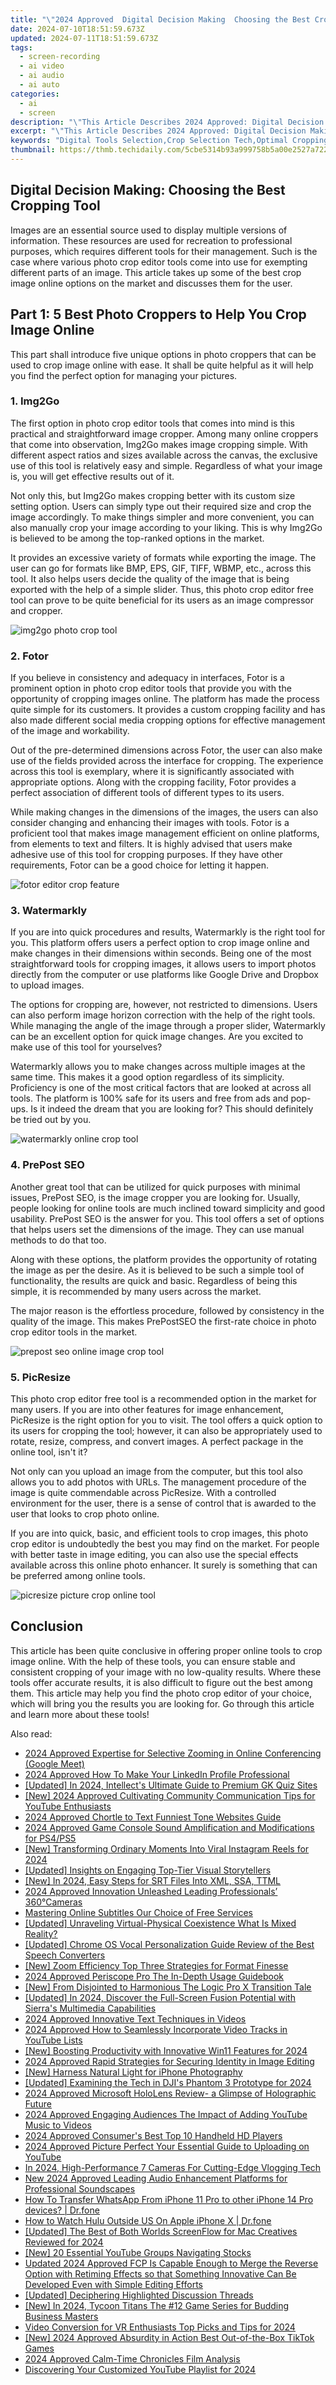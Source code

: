 ```yaml
---
title: "\"2024 Approved  Digital Decision Making  Choosing the Best Cropping Tool\""
date: 2024-07-10T18:51:59.673Z
updated: 2024-07-11T18:51:59.673Z
tags: 
  - screen-recording
  - ai video
  - ai audio
  - ai auto
categories: 
  - ai
  - screen
description: "\"This Article Describes 2024 Approved: Digital Decision Making: Choosing the Best Cropping Tool\""
excerpt: "\"This Article Describes 2024 Approved: Digital Decision Making: Choosing the Best Cropping Tool\""
keywords: "Digital Tools Selection,Crop Selection Tech,Optimal Cropping Choices,Best Crop Decisions,Smart Crop Tech,Cropper's Guide,Top Cropping Software"
thumbnail: https://thmb.techidaily.com/5cbe5314b93a999758b5a00e2527a722031ccfee99834737192b083e09532191.jpg
---
```


## Digital Decision Making: Choosing the Best Cropping Tool

Images are an essential source used to display multiple versions of information. These resources are used for recreation to professional purposes, which requires different tools for their management. Such is the case where various photo crop editor tools come into use for exempting different parts of an image. This article takes up some of the best crop image online options on the market and discusses them for the user.

## Part 1: 5 Best Photo Croppers to Help You Crop Image Online

This part shall introduce five unique options in photo croppers that can be used to crop image online with ease. It shall be quite helpful as it will help you find the perfect option for managing your pictures.

### 1\. Img2Go

The first option in photo crop editor tools that comes into mind is this practical and straightforward image cropper. Among many online croppers that come into observation, Img2Go makes image cropping simple. With different aspect ratios and sizes available across the canvas, the exclusive use of this tool is relatively easy and simple. Regardless of what your image is, you will get effective results out of it.

Not only this, but Img2Go makes cropping better with its custom size setting option. Users can simply type out their required size and crop the image accordingly. To make things simpler and more convenient, you can also manually crop your image according to your liking. This is why Img2Go is believed to be among the top-ranked options in the market.

It provides an excessive variety of formats while exporting the image. The user can go for formats like BMP, EPS, GIF, TIFF, WBMP, etc., across this tool. It also helps users decide the quality of the image that is being exported with the help of a simple slider. Thus, this photo crop editor free tool can prove to be quite beneficial for its users as an image compressor and cropper.

![img2go photo crop tool](https://images.wondershare.com/filmora/article-images/2022/crop-image-online-1.jpg)

### 2\. Fotor

If you believe in consistency and adequacy in interfaces, Fotor is a prominent option in photo crop editor tools that provide you with the opportunity of cropping images online. The platform has made the process quite simple for its customers. It provides a custom cropping facility and has also made different social media cropping options for effective management of the image and workability.

Out of the pre-determined dimensions across Fotor, the user can also make use of the fields provided across the interface for cropping. The experience across this tool is exemplary, where it is significantly associated with appropriate options. Along with the cropping facility, Fotor provides a perfect association of different tools of different types to its users.

While making changes in the dimensions of the images, the users can also consider changing and enhancing their images with tools. Fotor is a proficient tool that makes image management efficient on online platforms, from elements to text and filters. It is highly advised that users make adhesive use of this tool for cropping purposes. If they have other requirements, Fotor can be a good choice for letting it happen.

![fotor editor crop feature](https://images.wondershare.com/filmora/article-images/2022/crop-image-online-2.jpg)

### 3\. Watermarkly

If you are into quick procedures and results, Watermarkly is the right tool for you. This platform offers users a perfect option to crop image online and make changes in their dimensions within seconds. Being one of the most straightforward tools for cropping images, it allows users to import photos directly from the computer or use platforms like Google Drive and Dropbox to upload images.

The options for cropping are, however, not restricted to dimensions. Users can also perform image horizon correction with the help of the right tools. While managing the angle of the image through a proper slider, Watermarkly can be an excellent option for quick image changes. Are you excited to make use of this tool for yourselves?

Watermarkly allows you to make changes across multiple images at the same time. This makes it a good option regardless of its simplicity. Proficiency is one of the most critical factors that are looked at across all tools. The platform is 100% safe for its users and free from ads and pop-ups. Is it indeed the dream that you are looking for? This should definitely be tried out by you.

![watermarkly online crop tool](https://images.wondershare.com/filmora/article-images/2022/crop-image-online-3.jpg)

### 4\. PrePost SEO

Another great tool that can be utilized for quick purposes with minimal issues, PrePost SEO, is the image cropper you are looking for. Usually, people looking for online tools are much inclined toward simplicity and good usability. PrePost SEO is the answer for you. This tool offers a set of options that helps users set the dimensions of the image. They can use manual methods to do that too.

Along with these options, the platform provides the opportunity of rotating the image as per the desire. As it is believed to be such a simple tool of functionality, the results are quick and basic. Regardless of being this simple, it is recommended by many users across the market.

The major reason is the effortless procedure, followed by consistency in the quality of the image. This makes PrePostSEO the first-rate choice in photo crop editor tools in the market.

![prepost seo online image crop tool](https://images.wondershare.com/filmora/article-images/2022/crop-image-online-4.jpg)

### 5\. PicResize

This photo crop editor free tool is a recommended option in the market for many users. If you are into other features for image enhancement, PicResize is the right option for you to visit. The tool offers a quick option to its users for cropping the tool; however, it can also be appropriately used to rotate, resize, compress, and convert images. A perfect package in the online tool, isn't it?

Not only can you upload an image from the computer, but this tool also allows you to add photos with URLs. The management procedure of the image is quite commendable across PicResize. With a controlled environment for the user, there is a sense of control that is awarded to the user that looks to crop photo online.

If you are into quick, basic, and efficient tools to crop images, this photo crop editor is undoubtedly the best you may find on the market. For people with better taste in image editing, you can also use the special effects available across this online photo enhancer. It surely is something that can be preferred among online tools.

![picresize picture crop online tool](https://images.wondershare.com/filmora/article-images/2022/crop-image-online-5.jpg)

## Conclusion

This article has been quite conclusive in offering proper online tools to crop image online. With the help of these tools, you can ensure stable and consistent cropping of your image with no low-quality results. Where these tools offer accurate results, it is also difficult to figure out the best among them. This article may help you find the photo crop editor of your choice, which will bring you the results you are looking for. Go through this article and learn more about these tools!

<ins class="adsbygoogle"
     style="display:block"
     data-ad-format="autorelaxed"
     data-ad-client="ca-pub-7571918770474297"
     data-ad-slot="1223367746"></ins>

<ins class="adsbygoogle"
     style="display:block"
     data-ad-format="autorelaxed"
     data-ad-client="ca-pub-7571918770474297"
     data-ad-slot="1223367746"></ins>



<ins class="adsbygoogle"
     style="display:block"
     data-ad-client="ca-pub-7571918770474297"
     data-ad-slot="8358498916"
     data-ad-format="auto"
     data-full-width-responsive="true"></ins>




<span class="atpl-alsoreadstyle">Also read:</span>
<div><ul>
<li><a href="https://article-knowledge.techidaily.com/2024-approved-expertise-for-selective-zooming-in-online-conferencing-google-meet/"><u>2024 Approved  Expertise for Selective Zooming in Online Conferencing (Google Meet)</u></a></li>
<li><a href="https://article-knowledge.techidaily.com/2024-approved-how-to-make-your-linkedin-profile-professional/"><u>2024 Approved  How To Make Your LinkedIn Profile Professional</u></a></li>
<li><a href="https://article-knowledge.techidaily.com/updated-in-2024-intellects-ultimate-guide-to-premium-gk-quiz-sites/"><u>[Updated] In 2024, Intellect's Ultimate Guide to Premium GK Quiz Sites</u></a></li>
<li><a href="https://article-knowledge.techidaily.com/new-2024-approved-cultivating-community-communication-tips-for-youtube-enthusiasts/"><u>[New] 2024 Approved  Cultivating Community  Communication Tips for YouTube Enthusiasts</u></a></li>
<li><a href="https://article-knowledge.techidaily.com/2024-approved-chortle-to-text-funniest-tone-websites-guide/"><u>2024 Approved  Chortle to Text  Funniest Tone Websites Guide</u></a></li>
<li><a href="https://article-knowledge.techidaily.com/2024-approved-game-console-sound-amplification-and-modifications-for-ps4ps5/"><u>2024 Approved  Game Console Sound Amplification and Modifications for PS4/PS5</u></a></li>
<li><a href="https://article-knowledge.techidaily.com/new-transforming-ordinary-moments-into-viral-instagram-reels-for-2024/"><u>[New] Transforming Ordinary Moments Into Viral Instagram Reels for 2024</u></a></li>
<li><a href="https://article-knowledge.techidaily.com/updated-insights-on-engaging-top-tier-visual-storytellers/"><u>[Updated] Insights on Engaging Top-Tier Visual Storytellers</u></a></li>
<li><a href="https://article-knowledge.techidaily.com/new-in-2024-easy-steps-for-srt-files-into-xml-ssa-ttml/"><u>[New] In 2024, Easy Steps for SRT Files Into XML, SSA, TTML</u></a></li>
<li><a href="https://article-knowledge.techidaily.com/2024-approved-innovation-unleashed-leading-professionals-360cameras/"><u>2024 Approved  Innovation Unleashed  Leading Professionals’ 360°Cameras</u></a></li>
<li><a href="https://article-knowledge.techidaily.com/mastering-online-subtitles-our-choice-of-free-services/"><u>Mastering Online Subtitles  Our Choice of Free Services</u></a></li>
<li><a href="https://article-knowledge.techidaily.com/updated-unraveling-virtual-physical-coexistence-what-is-mixed-reality/"><u>[Updated] Unraveling Virtual-Physical Coexistence  What Is Mixed Reality?</u></a></li>
<li><a href="https://article-knowledge.techidaily.com/updated-chrome-os-vocal-personalization-guide-review-of-the-best-speech-converters/"><u>[Updated] Chrome OS Vocal Personalization Guide  Review of the Best Speech Converters</u></a></li>
<li><a href="https://article-knowledge.techidaily.com/new-zoom-efficiency-top-three-strategies-for-format-finesse/"><u>[New] Zoom Efficiency  Top Three Strategies for Format Finesse</u></a></li>
<li><a href="https://article-knowledge.techidaily.com/2024-approved-periscope-pro-the-in-depth-usage-guidebook/"><u>2024 Approved  Periscope Pro  The In-Depth Usage Guidebook</u></a></li>
<li><a href="https://article-knowledge.techidaily.com/new-from-disjointed-to-harmonious-the-logic-pro-x-transition-tale/"><u>[New] From Disjointed to Harmonious  The Logic Pro X Transition Tale</u></a></li>
<li><a href="https://article-knowledge.techidaily.com/updated-in-2024-discover-the-full-screen-fusion-potential-with-sierras-multimedia-capabilities/"><u>[Updated] In 2024, Discover the Full-Screen Fusion Potential with Sierra's Multimedia Capabilities</u></a></li>
<li><a href="https://article-knowledge.techidaily.com/2024-approved-innovative-text-techniques-in-videos/"><u>2024 Approved  Innovative Text Techniques in Videos</u></a></li>
<li><a href="https://article-knowledge.techidaily.com/2024-approved-how-to-seamlessly-incorporate-video-tracks-in-youtube-lists/"><u>2024 Approved  How to Seamlessly Incorporate Video Tracks in YouTube Lists</u></a></li>
<li><a href="https://article-knowledge.techidaily.com/new-boosting-productivity-with-innovative-win11-features-for-2024/"><u>[New] Boosting Productivity with Innovative Win11 Features for 2024</u></a></li>
<li><a href="https://article-knowledge.techidaily.com/2024-approved-rapid-strategies-for-securing-identity-in-image-editing/"><u>2024 Approved  Rapid Strategies for Securing Identity in Image Editing</u></a></li>
<li><a href="https://article-knowledge.techidaily.com/new-harness-natural-light-for-iphone-photography/"><u>[New] Harness Natural Light for iPhone Photography</u></a></li>
<li><a href="https://article-knowledge.techidaily.com/updated-examining-the-tech-in-djis-phantom-3-prototype-for-2024/"><u>[Updated] Examining the Tech in DJI's Phantom 3 Prototype for 2024</u></a></li>
<li><a href="https://article-knowledge.techidaily.com/2024-approved-microsoft-hololens-review-a-glimpse-of-holographic-future/"><u>2024 Approved  Microsoft HoloLens Review- a Glimpse of Holographic Future</u></a></li>
<li><a href="https://article-knowledge.techidaily.com/2024-approved-engaging-audiences-the-impact-of-adding-youtube-music-to-videos/"><u>2024 Approved  Engaging Audiences  The Impact of Adding YouTube Music to Videos</u></a></li>
<li><a href="https://article-knowledge.techidaily.com/2024-approved-consumers-best-top-10-handheld-hd-players/"><u>2024 Approved  Consumer's Best  Top 10 Handheld HD Players</u></a></li>
<li><a href="https://article-knowledge.techidaily.com/2024-approved-picture-perfect-your-essential-guide-to-uploading-on-youtube/"><u>2024 Approved  Picture Perfect  Your Essential Guide to Uploading on YouTube</u></a></li>
<li><a href="https://youtube-stream.techidaily.com/in-2024-high-performance-7-cameras-for-cutting-edge-vlogging-tech/"><u>In 2024, High-Performance 7 Cameras For Cutting-Edge Vlogging Tech</u></a></li>
<li><a href="https://sound-optimizing.techidaily.com/new-2024-approved-leading-audio-enhancement-platforms-for-professional-soundscapes/"><u>New 2024 Approved Leading Audio Enhancement Platforms for Professional Soundscapes</u></a></li>
<li><a href="https://review-topics.techidaily.com/how-to-transfer-whatsapp-from-iphone-11-pro-to-other-iphone-14-pro-devices-drfone-by-drfone-transfer-whatsapp-from-ios-transfer-whatsapp-from-ios/"><u>How To Transfer WhatsApp From iPhone 11 Pro to other iPhone 14 Pro devices? | Dr.fone</u></a></li>
<li><a href="https://change-location.techidaily.com/how-to-watch-hulu-outside-us-on-apple-iphone-x-drfone-by-drfone-virtual-ios/"><u>How to Watch Hulu Outside US On Apple iPhone X | Dr.fone</u></a></li>
<li><a href="https://screen-activity-recording.techidaily.com/updated-the-best-of-both-worlds-screenflow-for-mac-creatives-reviewed-for-2024/"><u>[Updated] The Best of Both Worlds  ScreenFlow for Mac Creatives Reviewed for 2024</u></a></li>
<li><a href="https://youtube-webster.techidaily.com/0-essential-youtube-groups-navigating-stocks/"><u>[New] 20 Essential YouTube Groups Navigating Stocks</u></a></li>
<li><a href="https://video-content-creator.techidaily.com/updated-2024-approved-fcp-is-capable-enough-to-merge-the-reverse-option-with-retiming-effects-so-that-something-innovative-can-be-developed-even-with-simple/"><u>Updated 2024 Approved FCP Is Capable Enough to Merge the Reverse Option with Retiming Effects so that Something Innovative Can Be Developed Even with Simple Editing Efforts</u></a></li>
<li><a href="https://youtube-web.techidaily.com/ed-deciphering-highlighted-discussion-threads/"><u>[Updated] Deciphering Highlighted Discussion Threads</u></a></li>
<li><a href="https://video-capture.techidaily.com/new-in-2024-tycoon-titans-the-12-game-series-for-budding-business-masters/"><u>[New] In 2024, Tycoon Titans  The #12 Game Series for Budding Business Masters</u></a></li>
<li><a href="https://video-content-creator.techidaily.com/video-conversion-for-vr-enthusiasts-top-picks-and-tips-for-2024/"><u>Video Conversion for VR Enthusiasts Top Picks and Tips for 2024</u></a></li>
<li><a href="https://tiktok-video-recordings.techidaily.com/new-2024-approved-absurdity-in-action-best-out-of-the-box-tiktok-games/"><u>[New] 2024 Approved  Absurdity in Action  Best Out-of-the-Box TikTok Games</u></a></li>
<li><a href="https://fox-info.techidaily.com/2024-approved-calm-time-chronicles-film-analysis/"><u>2024 Approved  Calm-Time Chronicles  Film Analysis</u></a></li>
<li><a href="https://youtube-docs.techidaily.com/vering-your-customized-youtube-playlist-for-2024/"><u>Discovering Your Customized YouTube Playlist for 2024</u></a></li>
</ul></div>
